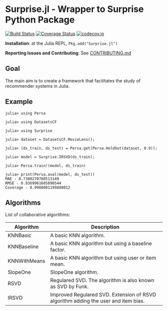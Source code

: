 # Surprise.jl - Wrapper to Surprise Python Package

[![Build Status](https://travis-ci.org/JuliaRecsys/Surprise.jl.svg?branch=master)](https://travis-ci.org/JuliaRecsys/Surprise.jl)
[![Coverage Status](https://coveralls.io/repos/JuliaRecsys/Surprise.jl/badge.svg?branch=master&service=github)](https://coveralls.io/github/JuliaRecsys/Surprise.jl?branch=master)
[![codecov.io](http://codecov.io/github/JuliaRecsys/Surprise.jl/coverage.svg?branch=master)](http://codecov.io/github/JuliaRecsys/Surprise.jl?branch=master)

**Installation**: at the Julia REPL, `Pkg.add("Surprise.jl")`

**Reporting Issues and Contributing**: See [CONTRIBUTING.md](CONTRIBUTING.md)

## Goal

The main aim is to create a framework that facilitates the study of recommender systems in Julia.

## Example

```
julia> using Persa

julia> using DatasetsCF

julia> using Surprise

julia> dataset = DatasetsCF.MovieLens();

julia> (ds_train, ds_test) = Persa.get(Persa.HoldOut(dataset, 0.9));

julia> model = Surprise.IRSVD(ds_train);

julia> Persa.train!(model, ds_train)

julia> print(Persa.aval(model, ds_test))
MAE - 0.7380270708513149
RMSE - 0.9369961685890544
Coverage - 0.9988001199880012
```

## Algorithms

List of collaborative algorithms:

Algorithm      | Description
-------------|------------------------------------------------------------------------
KNNBasic  | A basic KNN algorithm.
KNNBaseline    | A basic KNN algorithm but using a baseline factor.
KNNWithMeans    | A basic KNN algorithm but using user or item mean.
SlopeOne    | SlopeOne algorithm.
RSVD    | Regulared SVD. The algorithm is also known as SVD by Funk.
IRSVD    | Improved Regulared SVD. Extension of RSVD algorithm adding the user and item bias.
